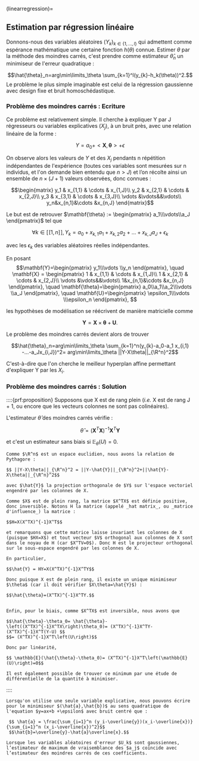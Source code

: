 (linearregression)=
## Estimation par régression linéaire
$\newcommand{\R}{\mathbb{R}}$
$\newcommand{\Q}{\mathbb{Q}}$
$\newcommand{\N}{\mathbb{N}}$

Donnons-nous des variables aléatoires $(Y_k)_{k \in \{1, . . . , l\}}$ qui admettent comme espérance mathématique une certaine fonction $h(\theta)$ connue. Estimer $\theta$ par la méthode des moindres carrés, c'est prendre comme estimateur $\hat{\theta}_n$ un minimiseur de l'erreur quadratique :

$$\hat{\theta}_n=arg\min\limits_\theta \sum_{k=1}^l(y_{k}-h_k(\theta))^2.$$
Le problème le plus simple imaginable est celui de la régression gaussienne avec design fixe et bruit homoschédastique.

### Problème des moindres carrés : Ecriture

Ce problème est relativement simple. Il cherche à expliquer Y par J régresseurs ou variables explicatives $(X_j)$, à un bruit près, avec une relation linéaire de la forme :

$$ Y= a_0+<\mathbf{X},\mathbf{\theta}> + \epsilon $$

On observe alors les valeurs de $Y$ et des $X_j$ pendants n répétition indépendantes de l'expérience (toutes ces variables sont mesurées sur n individus, et l'on demande bien entendu que $n>J$) et l’on récolte ainsi un ensemble de $n \times(J + 1)$ valeurs observées, donc connues :

$$\begin{matrix}
    y_1 & x_{1,1} & \cdots & x_{1,J}\\
    y_2 & x_{2,1} & \cdots & x_{2,J}\\
    y_3 & x_{3,1} & \cdots & x_{3,J}\\
    \vdots &\vdots&&\vdots\\
    y_n&x_{n,1}&\cdots &x_{n,J}
\end{matrix}$$

Le but est de retrouver $\mathbf{\theta} := \begin{pmatrix}
    a_1\\\vdots\\a_J
\end{pmatrix}$ tel que 

$$\forall k\in [\![1,n]\!], Y_k = a_0+ x_{k,1}a_1+ x_{k,2}a_2+...+x_{k,J}a_J + \epsilon_k$$

avec les $\epsilon_k$ des variables aléatoires réelles indépendantes. 

En posant 
$$\mathbf{Y}=\begin{pmatrix}
    y_1\\\vdots \\y_n
\end{pmatrix}, \quad \mathbf{X} = \begin{pmatrix}
    1 & x_{1,1} & \cdots & x_{1,J}\\
    1 & x_{2,1} & \cdots & x_{2,J}\\
    \vdots &\vdots&&\vdots\\
    1&x_{n,1}&\cdots &x_{n,J}
\end{pmatrix}, \quad \mathbf{\theta}=\begin{pmatrix}
    a_0\\a_1\\a_2\\\vdots \\a_J
\end{pmatrix}, \quad \mathbf{U}=\begin{pmatrix}
    \epsilon_1\\\vdots \\\epsilon_n
\end{pmatrix}, $$

les hypothèses de modélisation  se réécrivent de manière matricielle comme 

$$\mathbf{Y}=\mathbf{X}\times \mathbf{\theta} +\mathbf{U}.$$

Le problème des moindres carrés devient alors de trouver 

$$\hat{\theta}_n=arg\min\limits_\theta \sum_{k=1}^n(y_{k}-a_0-a_1 x_{i,1} -...-a_Jx_{i,J})^2= arg\min\limits_\theta ||Y-X\theta||_{\R^n}^2$$

C'est-à-dire que l'on cherche le meilleur hyperplan affine permettant d'expliquer Y par les $X_i$.

### Problème des moindres carrés : Solution


::::{prf:proposition}
Supposons que X est de rang plein (_i.e._ X est de rang J + 1, ou encore que les vecteurs colonnes ne sont pas colinéaires).

L'estimateur $\hat{\theta}$ des moindres carrés vérifie :

$$ \hat{\theta}=\left(\mathbf{X}^T\mathbf{X}\right)^{-1}\mathbf{X}^T \mathbf{Y}$$

et c'est un estimateur sans biais si $\mathbb{E}_{\theta}(U)=0$.

```{prf:proof}
Comme $\R^n$ est un espace euclidien, nous avons la relation de Pythagore :
 
$$ ||Y-X\theta||_{\R^n}^2 = ||Y-\hat{Y}||_{\R^n}^2+||\hat{Y}-X\theta||_{\R^n}^2$$

avec $\hat{Y}$ la projection orthogonale de $Y$ sur l'espace vectoriel engendré par les colonnes de X. 

Comme $X$ est de plein rang, la matrice $X^TX$ est définie positive, donc inversible. Notons H la matrice (appelé _hat matrix_, ou _matrice d'influence_) la matrice :

$$H=X(X^TX)^{-1}X^T$$

et remarquons que cette matrice laisse invariant les colonnes de X (puisque $HX=X$) et tout vecteur $V$ orthogonal aux colonnes de X sont dans le noyau de H (car $X^TV=0$). Donc H est le projecteur orthogonal sur le sous-espace engendré par les colonnes de X.

En particulier, 

$$\hat{Y} = HY=X(X^TX)^{-1}X^TY$$

Donc puisque X est de plein rang, il existe un unique minimiseur $\theta$ (car il doit vérifier $X\theta=\hat{Y}$) :

$$\hat{\theta}=(X^TX)^{-1}X^TY.$$


Enfin, pour le biais, comme $X^TX$ est inversible, nous avons que 

$$\hat{\theta}-\theta_0= \hat{\theta}-\left((X^TX)^{-1}X^TX\right)\theta_0)= (X^TX)^{-1}X^TY-(X^TX)^{-1}X^T(Y-U) $$
$$= (X^TX)^{-1}X^T\left(U\right)$$

Donc par linéarité, 

$$ \mathbb{E}(\hat{\theta}-\theta_0)= (X^TX)^{-1}X^T\left(\mathbb{E}(U)\right)=0$$
```

```{prf:remark}
Il est également possible de trouver ce minimum par une étude de différentielle de la quantité à minimiser.
```
::::


```{prf:remark} Cas particulier J=1 :
Lorsqu'on utilise une seule variable explicative, nous pouvons écrire pour le minimiseur $(\hat{a},\hat{b})$ au sens quadratique de l'equation $y=ax+b +\epsilon$ avec bruit centré que :
 
 $$ \hat{a} = \frac{\sum_{i=1}^n (y_i-\overline{y})(x_i-\overline{x})}{\sum_{i=1}^n (x_i-\overline{x})^2}$$
 $$\hat{b}=\overline{y}-\hat{a}\overline{x}.$$
```

```{prf:remark} 
Lorsque les variables aléatoires d'erreur $U_k$ sont gaussiennes, l’estimateur de maximum de vraisemblance des $a_j$ coïncide avec l’estimateur des moindres carrés de ces coefficients.
```
 
 
 